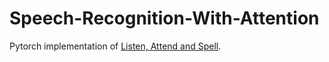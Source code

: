 # Speech-Recognition-With-Attention
Pytorch implementation of [Listen, Attend and Spell](https://arxiv.org/abs/1508.01211).
